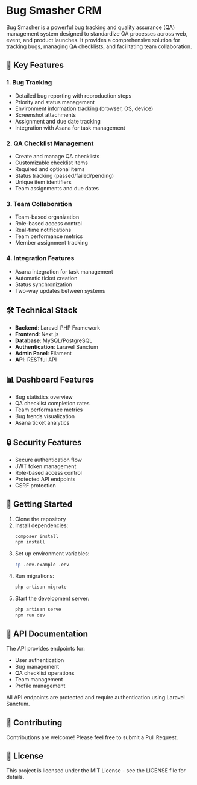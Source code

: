 # Bug Smasher CRM

Bug Smasher is a powerful bug tracking and quality assurance (QA) management system designed to standardize QA processes across web, event, and product launches. It provides a comprehensive solution for tracking bugs, managing QA checklists, and facilitating team collaboration.

## 🌟 Key Features

### 1. Bug Tracking
- Detailed bug reporting with reproduction steps
- Priority and status management
- Environment information tracking (browser, OS, device)
- Screenshot attachments
- Assignment and due date tracking
- Integration with Asana for task management

### 2. QA Checklist Management
- Create and manage QA checklists
- Customizable checklist items
- Required and optional items
- Status tracking (passed/failed/pending)
- Unique item identifiers
- Team assignments and due dates

### 3. Team Collaboration
- Team-based organization
- Role-based access control
- Real-time notifications
- Team performance metrics
- Member assignment tracking

### 4. Integration Features
- Asana integration for task management
- Automatic ticket creation
- Status synchronization
- Two-way updates between systems

## 🛠 Technical Stack

- **Backend**: Laravel PHP Framework
- **Frontend**: Next.js
- **Database**: MySQL/PostgreSQL
- **Authentication**: Laravel Sanctum
- **Admin Panel**: Filament
- **API**: RESTful API

## 📊 Dashboard Features

- Bug statistics overview
- QA checklist completion rates
- Team performance metrics
- Bug trends visualization
- Asana ticket analytics

## 🔒 Security Features

- Secure authentication flow
- JWT token management
- Role-based access control
- Protected API endpoints
- CSRF protection

## 🚀 Getting Started

1. Clone the repository
2. Install dependencies:
   ```bash
   composer install
   npm install
   ```
3. Set up environment variables:
   ```bash
   cp .env.example .env
   ```
4. Run migrations:
   ```bash
   php artisan migrate
   ```
5. Start the development server:
   ```bash
   php artisan serve
   npm run dev
   ```

## 📝 API Documentation

The API provides endpoints for:
- User authentication
- Bug management
- QA checklist operations
- Team management
- Profile management

All API endpoints are protected and require authentication using Laravel Sanctum.

## 🤝 Contributing

Contributions are welcome! Please feel free to submit a Pull Request.

## 📄 License

This project is licensed under the MIT License - see the LICENSE file for details.
